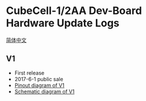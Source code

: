 # CubeCell-1/2AA Dev-Board Hardware Update Logs
[简体中文](https://heltec-automation.readthedocs.io/zh_CN/latest/cubecell/htcc-ab01/hardware_update_log.html)
## V1



- First release
- 2017-6-1 public sale
- [Pinout diagram of V1](http://resource.heltec.cn/download/CubeCell/HTCC-AB02A/HTCC-AB02A_PinoutDiagram.pdf)
- [Schematic diagram of V1](http://resource.heltec.cn/download/CubeCell/DevBoard/HT-AB01_SchematicDiagram.pdf)

